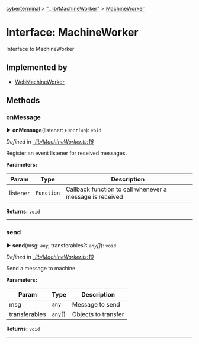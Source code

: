 [cyberterminal](../README.md) > ["_lib/MachineWorker"](../modules/__lib_machineworker_.md) > [MachineWorker](../interfaces/__lib_machineworker_.machineworker.md)



# Interface: MachineWorker


Interface to MachineWorker

## Implemented by

* [WebMachineWorker](../classes/__lib_websys_.webmachineworker.md)


## Methods
<a id="onmessage"></a>

###  onMessage

► **onMessage**(listener: *`Function`*): `void`



*Defined in [_lib/MachineWorker.ts:16](https://github.com/FantasyInternet/cyberterminal/blob/HEAD/src/script/_lib/MachineWorker.ts#L16)*



Register an event listener for received messages.


**Parameters:**

| Param | Type | Description |
| ------ | ------ | ------ |
| listener | `Function`   |  Callback function to call whenever a message is received |





**Returns:** `void`





___

<a id="send"></a>

###  send

► **send**(msg: *`any`*, transferables?: *`any`[]*): `void`



*Defined in [_lib/MachineWorker.ts:10](https://github.com/FantasyInternet/cyberterminal/blob/HEAD/src/script/_lib/MachineWorker.ts#L10)*



Send a message to machine.


**Parameters:**

| Param | Type | Description |
| ------ | ------ | ------ |
| msg | `any`   |  Message to send |
| transferables | `any`[]   |  Objects to transfer |





**Returns:** `void`





___


